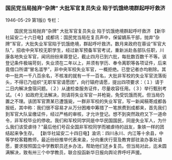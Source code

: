 ### 国民党当局抛弃“杂牌”  大批军官复员失业  陷于饥饿绝境群起呼吁救济

1946-05-29
第1版()
专栏：

　　国民党当局抛弃“杂牌”
    大批军官复员失业
    陷于饥饿绝境群起呼吁救济
    【新华社延安二十六日电】成都讯：国民党当局在复员声中，保留嫡系干部，抛弃“杂牌”军官，大批失业军官陷于饥饿绝境，群起呼吁救济。数月来政府在蓉设“军官大队”，招收中央军校无职学生，经过新军预备军官考试，重新派赴各部队任职，川康各地失业军官，闻讯纷纷来蓉登记，截止四月已到六批，每批数百数千不等。该登记条件极端苛刻，失业须在二年以上，并须有学历、奉令离职等各项证件，后来竟借口所谓“冒名滥竽”，非中央军校失业军官，一概拒绝。已登记者亦均剔除。其中一批共一千八百余名，不核准的就有一千一百名，大批非军校的失业军官流落街头，不得已乃组织“无职军官请愿团”，向行辕府请愿，提出四项要求：（１）请于二日内解决食宿问题。（２）从速检查服务证件，尽量收容任用。（３）举行甄别考试。（４）如政府无法解决，则请将失业军官一并枪毙，免受饥饿而死。但当局仍置之不理。该团军官萧某已遭饿毙，一群非军校的失业军官，写一新闻稿寄成都各报纸，其中称：我们很不容易才从万分困难中筹措了一笔旅费到成都来，首先我们到军官大队呈缴证件，经过严格的审核，才允许登记。想不到突然政府又下一道命令，非军校毕业的停收。我们和军校同学同是中华民国国民，同是失业军人，为什么我们该受虐待？”最后他们号召全国非军校同学而被虐待的战友，象铁一样的团结起来争生存。
    【新华社延安二十四日电】渝讯：四川永川、内江等十余县，中等学校客籍教师，最近纷纷推举代表来渝，分向重庆行营及教育部驻渝办事处请愿，要求按照国立中学教职员还乡办法，帮助他们还乡复员。但当局对此，迄未圆满解决，致有卅三个中学教员，联合投函新华日报向舆论界呼吁声援。
